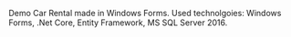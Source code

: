 Demo Car Rental made in Windows Forms. 
Used technolgoies: Windows Forms, .Net Core, Entity Framework, MS SQL Server 2016.
